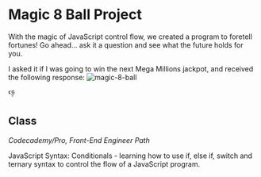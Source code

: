 # Magic 8 Ball Project

With the magic of JavaScript control flow, we created a program to foretell fortunes! Go ahead... ask it a question and see what the future holds for you.

I asked it if I was going to win the next Mega Millions jackpot, and received the following response:
![magic-8-ball](https://user-images.githubusercontent.com/60168324/122629647-7b193c80-d073-11eb-88d7-279b8a0709ad.jpg)

:thumbsdown:


## Class
*Codecademy/Pro, Front-End Engineer Path*

JavaScript Syntax: Conditionals - learning how to use if, else if, switch and ternary syntax to control the flow of a JavaScript program.

